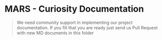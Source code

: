 # MARS - Curiosity Documentation

> We need community support in implementing our project documentation. If you fill that you are ready just send us Pull Request with new MD documents in this folder